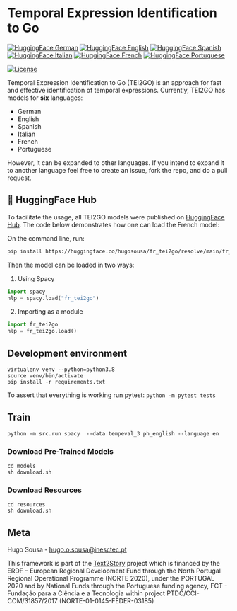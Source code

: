# Temporal Expression Identification to Go

[![HuggingFace German](https://img.shields.io/badge/-German-informational)](https://huggingface.co/hugosousa/de_tei2go)
[![HuggingFace English](https://img.shields.io/badge/-English-informational)](https://huggingface.co/hugosousa/en_tei2go)
[![HuggingFace Spanish](https://img.shields.io/badge/-Spanish-informational)](https://huggingface.co/hugosousa/es_tei2go)
[![HuggingFace Italian](https://img.shields.io/badge/-Italian-informational)](https://huggingface.co/hugosousa/it_tei2go)
[![HuggingFace French](https://img.shields.io/badge/-French-informational)](https://huggingface.co/hugosousa/fr_tei2go)
[![HuggingFace Portuguese](https://img.shields.io/badge/-Portuguese-informational)](https://huggingface.co/hugosousa/pt_tei2go)

[![License](https://img.shields.io/badge/license-MIT-brightgreen)](LICENSE)

Temporal Expression Identification to Go (TEI2GO) is an approach for fast and effective identification of temporal
expressions.
Currently, TEI2GO has models for **six** languages:

- German
- English
- Spanish
- Italian
- French
- Portuguese

However, it can be expanded to other languages. If you intend to expand it to another language feel free to create an issue, fork the repo, and do a pull request.  

## 🤗 HuggingFace Hub

To facilitate the usage, all TEI2GO models were published on [HuggingFace Hub](https://huggingface.co/hugosousa). The code below demonstrates how one can load the French model:

On the command line, run:

```bash
pip install https://huggingface.co/hugosousa/fr_tei2go/resolve/main/fr_tei2go-any-py3-none-any.whl
```

Then the model can be loaded in two ways:

1. Using Spacy

```python
import spacy
nlp = spacy.load("fr_tei2go")
```

2. Importing as a module

``` python
import fr_tei2go
nlp = fr_tei2go.load()
```

## Development environment

```shell
virtualenv venv --python=python3.8
source venv/bin/activate
pip install -r requirements.txt
```

To assert that everything is working run pytest: `python -m pytest tests`

## Train

```shell
python -m src.run spacy  --data tempeval_3 ph_english --language en
```

### Download Pre-Trained Models

```shell
cd models
sh download.sh
```

### Download Resources

```shell
cd resources
sh download.sh
```

## Meta

Hugo Sousa - <hugo.o.sousa@inesctec.pt>

This framework is part of the [Text2Story](https://text2story.inesctec.pt/) project which is financed by the ERDF –
European Regional Development Fund through the North Portugal Regional Operational Programme (NORTE 2020), under the
PORTUGAL 2020 and by National Funds through the Portuguese funding agency, FCT - Fundação para a Ciência e a Tecnologia
within project PTDC/CCI-COM/31857/2017 (NORTE-01-0145-FEDER-03185)
